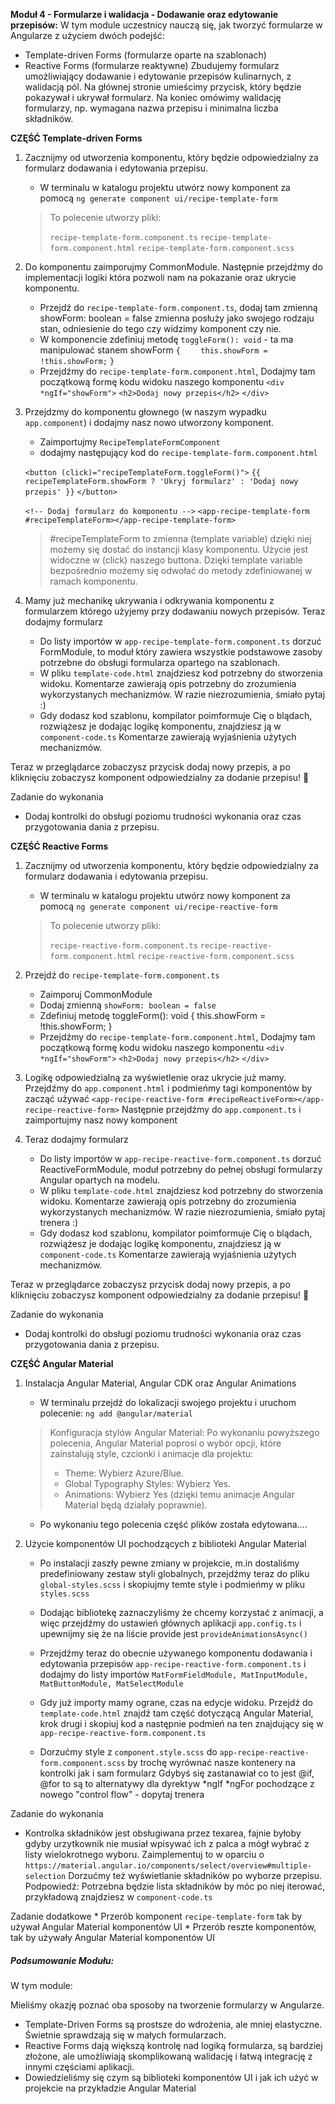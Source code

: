 **Moduł 4 - Formularze i walidacja - Dodawanie oraz edytowanie przepisów:**
W tym module uczestnicy nauczą się, jak tworzyć formularze w Angularze z użyciem dwóch podejść:
  * Template-driven Forms (formularze oparte na szablonach)
  * Reactive Forms (formularze reaktywne)
Zbudujemy formularz umożliwiający dodawanie i edytowanie przepisów kulinarnych, z walidacją pól. Na głównej stronie umieścimy przycisk, który będzie pokazywał i ukrywał formularz. Na koniec omówimy walidację formularzy, np. wymagana nazwa przepisu i minimalna liczba składników.

**CZĘŚĆ Template-driven Forms**
1. Zacznijmy od utworzenia komponentu, który będzie odpowiedzialny za formularz dodawania i edytowania przepisu.
    * W terminalu w katalogu projektu utwórz nowy komponent za pomocą `ng generate component ui/recipe-template-form`

    >To polecenie utworzy pliki:
    >
    >    `recipe-template-form.component.ts`
    >    `recipe-template-form.component.html`
    >    `recipe-template-form.component.scss`

2. Do komponentu zaimporujmy CommonModule. Następnie przejdźmy do implementacji logiki która pozwoli nam na pokazanie oraz ukrycie komponentu.
    * Przejdź do `recipe-template-form.component.ts`, dodaj tam zmienną showForm: boolean = false
        zmienna posłuży jako swojego rodzaju stan, odniesienie do tego czy widzimy komponent czy nie.
    * W komponencie zdefiniuj metodę `toggleForm(): void` - ta ma manipulować stanem showForm
        `{`
        `    this.showForm = !this.showForm;`
        `}`
    * Przejdźmy do `recipe-template-form.component.html`, Dodajmy tam początkową formę kodu widoku naszego komponentu
        `<div *ngIf="showForm">`
        `<h2>Dodaj nowy przepis</h2>`
        `</div>`

3. Przejdzmy do komponentu głownego (w naszym wypadku `app.component`) i dodajmy nasz nowo utworzony komponent.
    * Zaimportujmy `RecipeTemplateFormComponent`
    * dodajmy następujący kod do `recipe-template-form.component.html`

    `<button (click)="recipeTemplateForm.toggleForm()">`
    `{{ recipeTemplateForm.showForm ? 'Ukryj formularz' : 'Dodaj nowy przepis' }}`
    `</button>`

    `<!-- Dodaj formularz do komponentu -->`
    `<app-recipe-template-form #recipeTemplateForm></app-recipe-template-form>`

    > #recipeTemplateForm to zmienna (template variable) dzięki niej możemy się dostać do instancji klasy komponentu.
    > Użycie jest widoczne w (click) naszego buttona.
    > Dzięki template variable bezpośrednio możemy się odwołać do metody zdefiniowanej w ramach komponentu.


4. Mamy już mechanikę ukrywania i odkrywania komponentu z formularzem którego użyjemy przy dodawaniu nowych przepisów.
Teraz dodajmy formularz
    * Do listy importów w `app-recipe-template-form.component.ts` dorzuć FormModule, to moduł który zawiera wszystkie podstawowe zasoby potrzebne do obsługi formularza opartego na szablonach.
    * W pliku `template-code.html` znajdziesz kod potrzebny do stworzenia widoku. Komentarze zawierają opis potrzebny do zrozumienia wykorzystanych mechanizmów. W razie niezrozumienia, śmiało pytaj :)
    * Gdy dodasz kod szablonu, kompilator poimformuje Cię o blądach, rozwiążesz je dodając logikę komponentu, znajdziesz ją w `component-code.ts` Komentarze zawierają wyjaśnienia użytych mechanizmów.

Teraz w przeglądarce zobaczysz przycisk dodaj nowy przepis, a po kliknięciu zobaczysz komponent odpowiedzialny za dodanie przepisu!  🎉

Zadanie do wykonania
  * Dodaj kontrolki do obsługi poziomu trudności wykonania oraz czas przygotowania dania z przepisu.



**CZĘŚĆ Reactive Forms**

1. Zacznijmy od utworzenia komponentu, który będzie odpowiedzialny za formularz dodawania i edytowania przepisu.
    * W terminalu w katalogu projektu utwórz nowy komponent za pomocą `ng generate component ui/recipe-reactive-form`

    >To polecenie utworzy pliki:
    >
    >    `recipe-reactive-form.component.ts`
    >    `recipe-reactive-form.component.html`
    >    `recipe-reactive-form.component.scss`

2. Przejdź do `recipe-template-form.component.ts`
    * Zaimporuj CommonModule
    * Dodaj zmienną `showForm: boolean = false`
    * Zdefiniuj metodę
        toggleForm(): void
            {
                this.showForm = !this.showForm;
            }
    * Przejdźmy do `recipe-template-form.component.html`, Dodajmy tam początkową formę kodu widoku naszego komponentu
        `<div *ngIf="showForm">`
        `<h2>Dodaj nowy przepis</h2>`
        `</div>`

3. Logikę odpowiedzialną za wyświetlenie oraz ukrycie już mamy.
Przejdźmy do `app.component.html` i podmieńmy tagi komponentów by zacząć używać `<app-recipe-reactive-form #recipeReactiveForm></app-recipe-reactive-form>`
Następnie przejdźmy do `app.component.ts` i zaimportujmy nasz nowy komponent

1. Teraz dodajmy formularz
    * Do listy importów w `app-recipe-reactive-form.component.ts` dorzuć ReactiveFormModule, moduł potrzebny do pełnej obsługi formularzy Angular opartych na modelu.
    * W pliku `template-code.html` znajdziesz kod potrzebny do stworzenia widoku. Komentarze zawierają opis potrzebny do zrozumienia wykorzystanych mechanizmów. W razie niezrozumienia, śmiało pytaj trenera :)
    * Gdy dodasz kod szablonu, kompilator poimformuje Cię o blądach, rozwiążesz je dodając logikę komponentu, znajdziesz ją w `component-code.ts` Komentarze zawierają wyjaśnienia użytych mechanizmów.

Teraz w przeglądarce zobaczysz przycisk dodaj nowy przepis, a po kliknięciu zobaczysz komponent odpowiedzialny za dodanie przepisu!  🎉

Zadanie do wykonania
  * Dodaj kontrolki do obsługi poziomu trudności wykonania oraz czas przygotowania dania z przepisu.




**CZĘŚĆ Angular Material**

1. Instalacja Angular Material, Angular CDK oraz Angular Animations
    * W terminalu przejdź do lokalizacji swojego projektu i uruchom polecenie: `ng add @angular/material`
    > Konfiguracja stylów Angular Material:
    > Po wykonaniu powyższego polecenia, Angular Material poprosi o wybór opcji, które zainstalują style, czcionki i animacje dla projektu:
    > * Theme: Wybierz Azure/Blue.
    > * Global Typography Styles: Wybierz Yes.
    > * Animations: Wybierz Yes (dzięki temu animacje Angular Material będą działały poprawnie).

    * Po wykonaniu tego polecenia część plików została edytowana....

2. Użycie komponentów UI pochodzących z biblioteki Angular Material
   * Po instalacji zaszły pewne zmiany w projekcie, m.in dostaliśmy predefiniowany zestaw styli globalnych, przejdźmy teraz do pliku `global-styles.scss` i skopiujmy temte style i podmieńmy w pliku `styles.scss`

   * Dodając bibliotekę zaznaczyliśmy że chcemy korzystać z animacji, a więc przejdźmy do ustawień głównych aplikacji `app.config.ts` i upewnijmy się że na liście provide jest `provideAnimationsAsync()`

   * Przejdźmy teraz do obecnie używanego komponentu dodawania i edytowania przepisów `app-recipe-reactive-form.component.ts` i dodajmy do listy importów `MatFormFieldModule, MatInputModule, MatButtonModule, MatSelectModule`
   * Gdy już importy mamy ograne, czas na edycje widoku. Przejdź do `template-code.html` znajdź tam część dotyczącą Angular Material, krok drugi i skopiuj kod a następnie podmień na ten znajdujący się w `app-recipe-reactive-form.component.ts`
   * Dorzućmy style z `component.style.scss` do `app-recipe-reactive-form.component.scss` by trochę wyrównać nasze kontenery na kontrolki jak i sam formularz
   Gdybyś się zastanawiał co to jest @if, @for to są to alternatywy dla dyrektyw *ngIf *ngFor pochodzące z nowego "control flow" - dopytaj trenera

Zadanie do wykonania
  * Kontrolka składników jest obsługiwana przez texarea, fajnie byłoby gdyby urzytkownik nie musiał wpisywać ich z palca a mógł wybrać z listy wielokrotnego wyboru. Zaimplementuj to w oparciu o `https://material.angular.io/components/select/overview#multiple-selection`
  Dorzućmy też wyświetlanie składników po wyborze przepisu.
  Podpowiedź: Potrzebna będzie lista składników by móc po niej iterować, przykładową znajdziesz w `component-code.ts`

Zadanie dodatkowe
    * Przerób komponent `recipe-template-form` tak by używał Angular Material komponentów UI
    * Przerób reszte komponentów, tak by używały Angular Material komponentów UI

##### Podsumowanie Modułu:
W tym module:

Mieliśmy okazję poznać oba sposoby na tworzenie formularzy w Angularze.
* Template-Driven Forms są prostsze do wdrożenia, ale mniej elastyczne. Świetnie sprawdzają się w małych formularzach.
* Reactive Forms dają większą kontrolę nad logiką formularza, są bardziej złożone, ale umożliwiają skomplikowaną walidację i łatwą integrację z innymi częściami aplikacji.
* Dowiedzieliśmy się czym są biblioteki komponentów UI i jak ich użyć w projekcie na przykładzie Angular Material

